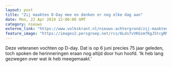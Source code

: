 ```yaml
---
layout: post
title: "Zij maakten D-Day mee en denken er nog elke dag aan"
date: Mon, 22 Apr 2019 12:00:00 GMT
category: nieuws
externe_link: "https://www.volkskrant.nl/nieuws-achtergrond/zij-maakten-d-day-mee-en-denken-er-nog-elke-dag-aan~b263577a/"
feature_image: "https://images2.persgroep.net/rcs/6Lds7vVKGsmfKgJ5tcgRMubu_3M/diocontent/144219493/_focus/0.5/0.5/_fill/320/320?appId=93a17a8fd81db0de025c8abd1cca1279&quality=0.85"
---
```


Deze veteranen vochten op D-day. ­­­­Dat is op 6 juni precies 75 jaar geleden, toch spoken de herinneringen eraan nog altijd door hun hoofd. ‘Ik heb lang gezwegen over wat ik heb meegemaakt.’
